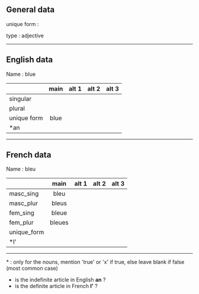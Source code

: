 ## General data

unique form :

type : adjective

---

## English data

Name : blue

|             | main | alt 1 | alt 2 | alt 3 |
| :---------- | :--: | :---: | :---: | ----- |
| singular    |      |       |       |       |
| plural      |      |       |       |       |
| unique form | blue |       |       |       |
| \*an        |      |       |       |       |

---

## French data

Name : bleu

|             |  main  | alt 1 | alt 2 | alt 3 |
| :---------- | :----: | :---: | :---: | :---: |
| masc_sing   |  bleu  |       |       |       |
| masc_plur   | bleus  |       |       |       |
| fem_sing    | bleue  |       |       |       |
| fem_plur    | bleues |       |       |       |
| unique_form |        |       |       |       |
| \*l'        |        |       |       |       |

---

\* : only for the nouns, mention 'true' or 'x' if true, else leave blank if false (most common case)

- is the indefinite article in English **an** ?
- is the definite article in French **l'** ?
